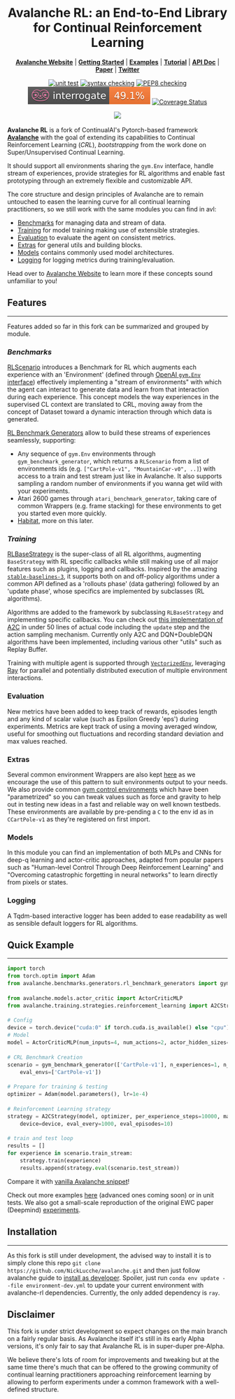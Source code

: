 <div align="center">
    
# Avalanche RL: an End-to-End Library for Continual Reinforcement Learning
<!-- # Avalanche: an End-to-End Library for Continual Learning -->
**[Avalanche Website](https://avalanche.continualai.org)** | **[Getting Started](https://avalanche.continualai.org/getting-started)** | **[Examples](https://avalanche.continualai.org/examples)** | **[Tutorial](https://avalanche.continualai.org/from-zero-to-hero-tutorial)** | **[API Doc](https://avalanche-api.continualai.org)** | **[Paper](https://arxiv.org/abs/2104.00405)** | **[Twitter](https://twitter.com/AvalancheLib)**

[![unit test](https://github.com/ContinualAI/avalanche/actions/workflows/unit-test.yml/badge.svg)](https://github.com/ContinualAI/avalanche/actions/workflows/unit-test.yml)
[![syntax checking](https://github.com/ContinualAI/avalanche/actions/workflows/syntax.yml/badge.svg)](https://github.com/ContinualAI/avalanche/actions/workflows/syntax.yml)
[![PEP8 checking](https://github.com/ContinualAI/avalanche/actions/workflows/pep8.yml/badge.svg)](https://github.com/ContinualAI/avalanche/actions/workflows/pep8.yml)
[![docstring coverage](https://github.com/ContinualAI/avalanche-report/blob/main/badge/interrogate-badge.svg)](https://github.com/ContinualAI/avalanche-report/blob/main/docstring_coverage/documentation-coverage.txt)
[![Coverage Status](https://coveralls.io/repos/github/ContinualAI/avalanche/badge.svg)](https://coveralls.io/github/ContinualAI/avalanche)
</div>

<p align="center">
    <img src="https://www.dropbox.com/s/90thp7at72sh9tj/avalanche_logo_with_clai.png?raw=1"/>
</p>

**Avalanche RL** is a fork of ContinualAI's Pytorch-based framework [**Avalanche**](https://github.com/ContinualAI/avalanche) with the goal of extending its capabilities to Continual Reinforcement Learning (*CRL*), *bootstrapping* from the work done on Super/Unsupervised Continual Learning.

It should support all environments sharing the `gym.Env` interface, handle stream of experiences, provide strategies for RL algorithms and enable fast prototyping through an extremely flexible and customizable API. 

The core structure and design principles of Avalanche are to remain untouched to easen the learning curve for all continual learning practitioners, so we still work with the same modules you can find in avl:
- [Benchmarks](avalanche/benchmarks) for managing data and stream of data.
- [Training](avalanche/training) for model training making use of extensible strategies.
- [Evaluation](avalanche/evaluation) to evaluate the agent on consistent metrics.
- [Extras](avalanche/extras) for general utils and building blocks.
- [Models](avalanche/models) contains commonly used model architectures.
- [Logging](avalanche/logging) for logging metrics during training/evaluation.

Head over to [Avalanche Website](https://avalanche.continualai.org) to learn more if these concepts sound unfamiliar to you!

## Features
___
Features added so far in this fork can be summarized and grouped by module.
### *Benchmarks*
[RLScenario](https://github.com/NickLucche/avalanche/blob/master/avalanche/benchmarks/rl_benchmark.py) introduces a Benchmark for RL which augments each experience with an 'Environment' (defined through [OpenAI `gym.Env` interface](https://github.com/openai/gym/blob/120e21cd75db36cce241f1b3a23184d3876c9753/gym/core.py#L8)) effectively implementing a "stream of environments" with which the agent can interact to generate data and learn from that interaction during each experience. This concept models the way experiences in the supervised CL context are translated to CRL, moving away from the concept of Dataset toward a dynamic interaction through which data is generated.

[RL Benchmark Generators](https://github.com/NickLucche/avalanche/blob/master/avalanche/benchmarks/generators/rl_benchmark_generators.py) allow to build these streams of experiences seamlessly, supporting:
 - Any sequence of `gym.Env` environments through `gym_benchmark_generator`, which returns a `RLScenario` from a list of environments ids (e.g. `["CartPole-v1", "MountainCar-v0", ..]`) with access to a train and test stream just like in Avalanche. It also supports sampling a random number of environments if you wanna get wild with your experiments.
 - Atari 2600 games through `atari_benchmark_generator`, taking care of common Wrappers (e.g. frame stacking) for these environments to get you started even more quickly.
 - [Habitat](https://github.com/facebookresearch/habitat-sim/), more on this later.

 ### *Training*
 [RLBaseStrategy]() is the super-class of all RL algorithms, augmenting `BaseStrategy` with RL specific callbacks while still making use of all major features such as plugins, logging and callbacks.
 Inspired by the amazing [`stable-baselines-3`](https://github.com/DLR-RM/stable-baselines3), it supports both on and off-policy algorithms under a common API defined as a 'rollouts phase' (data gathering) followed by an 'update phase', whose specifics are implemented by subclasses (RL algorithms).

 Algorithms are added to the framework by subclassing `RLBaseStrategy` and implementing specific callbacks. You can check out [this implementation of A2C](https://github.com/NickLucche/avalanche/blob/master/avalanche/training/strategies/reinforcement_learning/actor_critic.py) in under 50 lines of actual code including the `update` step and the action sampling mechanism.
 Currently only A2C and DQN+DoubleDQN algorithms have been implemented, including various other "utils" such as Replay Buffer.

 Training with multiple agent is supported through [`VectorizedEnv`](https://github.com/NickLucche/avalanche/blob/master/avalanche/training/strategies/reinforcement_learning/vectorized_env.py), leveraging [Ray](https://ray.io/) for parallel and potentially distributed execution of multiple environment interactions.   

 ### Evaluation
 New metrics have been added to keep track of rewards, episodes length and any kind of scalar value (such as Epsilon Greedy 'eps') during experiments. Metrics are kept track of using a moving averaged window, useful for smoothing out fluctuations and recording standard deviation and max values reached.  
 ### Extras
 Several common environment Wrappers are also kept [here](https://github.com/NickLucche/avalanche/blob/master/avalanche/training/strategies/reinforcement_learning/utils.py) as we encourage the use of this pattern to suit environments output to your needs. 
 We also provide common [gym control environments](https://github.com/NickLucche/avalanche/blob/master/avalanche/envs/classic_control.py) which have been "parametrized" so you can tweak values such as force and gravity to help out in testing new ideas in a fast and reliable way on well known testbeds. These environments are available by pre-pending a `C` to the env id as in `CCartPole-v1` as they're registered on first import.
 
 ### Models
 In this module you can find an implementation of both MLPs and CNNs for deep-q learning and actor-critic approaches, adapted from popular papers such as "Human-level Control Through Deep Reinforcement Learning" and "Overcoming catastrophic forgetting in neural networks" to learn directly from pixels or states.  
 
 ### Logging
 A Tqdm-based interactive logger has been added to ease readability as well as sensible default loggers for RL algorithms.



## Quick Example
----------------

```python
import torch
from torch.optim import Adam
from avalanche.benchmarks.generators.rl_benchmark_generators import gym_benchmark_generator

from avalanche.models.actor_critic import ActorCriticMLP
from avalanche.training.strategies.reinforcement_learning import A2CStrategy

# Config
device = torch.device("cuda:0" if torch.cuda.is_available() else "cpu")
# Model
model = ActorCriticMLP(num_inputs=4, num_actions=2, actor_hidden_sizes=1024, critic_hidden_sizes=1024)

# CRL Benchmark Creation
scenario = gym_benchmark_generator(['CartPole-v1'], n_experiences=1, n_parallel_envs=1, 
    eval_envs=['CartPole-v1'])

# Prepare for training & testing
optimizer = Adam(model.parameters(), lr=1e-4)

# Reinforcement Learning strategy
strategy = A2CStrategy(model, optimizer, per_experience_steps=10000, max_steps_per_rollout=5, 
    device=device, eval_every=1000, eval_episodes=10)

# train and test loop
results = []
for experience in scenario.train_stream:
    strategy.train(experience)
    results.append(strategy.eval(scenario.test_stream))
```
Compare it with [vanilla Avalanche snippet](https://avalanche.continualai.org/)!

Check out more examples [here](https://github.com/NickLucche/avalanche/blob/master/examples/reinforcement_learning/) (advanced ones coming soon) or in unit tests. We also got a small-scale reproduction of the original EWC paper (Deepmind) [experiments](https://github.com/NickLucche/avalanche/blob/master/examples/reinforcement_learning/ewc.py).

## Installation
______________
As this fork is still under development, the advised way to install it is to simply clone this repo `git clone https://github.com/NickLucche/avalanche.git` and then just follow avalanche guide to [install as developer](https://avalanche.continualai.org/getting-started/how-to-install#developer-mode-install). Spoiler, just run `conda env update --file environment-dev.yml` to update your current environment with avalanche-rl dependencies.
Currently, the only added dependency is `ray`.

Disclaimer
----------------
This fork is under strict development so expect changes on the main branch on a fairly regular basis. As Avalanche itself it's still in its early Alpha versions, it's only fair to say that Avalanche RL is in super-duper pre-Alpha.

We believe there's lots of room for improvements and tweaking but at the same time there's much that can be offered to the growing community of continual learning practitioners approaching reinforcement learning by allowing to perform experiments under a common framework with a well-defined structure.

